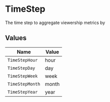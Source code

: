 # TimeStep

The time step to aggregate viewership metrics by


## Values

| Name            | Value           |
| --------------- | --------------- |
| `TimeStepHour`  | hour            |
| `TimeStepDay`   | day             |
| `TimeStepWeek`  | week            |
| `TimeStepMonth` | month           |
| `TimeStepYear`  | year            |